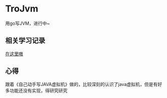 # TroJvm
用go写JVM，进行中~

## 相关学习记录
[在这里嗷](https://tro148.github.io/tags/JVM/)

## 心得
跟着《自己动手写JAVA虚拟机》做的，比较深刻的认识了java虚拟机，但是有好多功能还没有实现，得研究研究
